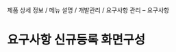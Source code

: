 <!--breadcrumb:제품 상세 정보 / 메뉴 설명 / 개발관리 / 요구사항 관리 – 요구사항--><span class="md-breadcrumb">제품 상세 정보 / 메뉴 설명 / 개발관리 / 요구사항 관리 – 요구사항</span>
# 요구사항 신규등록 화면구성

